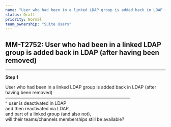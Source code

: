 ```yaml
---
name: "User who had been in a linked LDAP group is added back in LDAP (after having been removed)"
status: Draft
priority: Normal
team_ownership: "Suite Users"
---
```


## MM-T2752: User who had been in a linked LDAP group is added back in LDAP (after having been removed)

---

**Step 1**

User who had been in a linked LDAP group is added back in LDAP (after having been removed)\
————————————————————————————\
^ user is deactivated in LDAP\
and then reactivated via LDAP,\
and part of a linked group (and also not),\
will their teams/channels memberships still be available?
